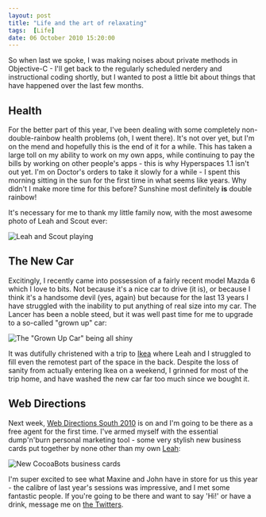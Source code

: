 ```yaml
---
layout: post
title: "Life and the art of relaxating"
tags:  [Life]
date: 06 October 2010 15:20:00
---
```


So when last we spoke, I was making noises about private methods in Objective-C - I'll get back to the regularly scheduled nerdery and instructional coding shortly, but I wanted to post a little bit about things that have happened over the last few months.

## Health ##

For the better part of this year, I've been dealing with some completely non-double-rainbow health problems (oh, I went there). It's not over yet, but I'm on the mend and hopefully this is the end of it for a while. This has taken a large toll on my ability to work on my own apps, while continuing to pay the bills by working on other people's apps - this is why Hyperspaces 1.1 isn't out yet. I'm on Doctor's orders to take it slowly for a while - I spent this morning sitting in the sun for the first time in what seems like years. Why didn't I make more time for this before? Sunshine most definitely **is** double rainbow!

It's necessary for me to thank my little family now, with the most awesome photo of Leah and Scout ever:

![Leah and Scout playing][2]

## The New Car ##

Excitingly, I recently came into possession of a fairly recent model Mazda 6 which I love to bits. Not because it's a nice car to drive (it is), or because I think it's a handsome devil (yes, again) but because for the last 13 years I have struggled with the inability to put anything of real size into my car. The Lancer has been a noble steed, but it was well past time for me to upgrade to a so-called "grown up" car:

![The "Grown Up Car" being all shiny][0]

It was dutifully christened with a trip to [Ikea](http://goo.gl/maps/OI1Y) where Leah and I struggled to fill even the remotest part of the space in the back. Despite the loss of sanity from actually entering Ikea on a weekend, I grinned for most of the trip home, and have washed the new car far too much since we bought it.

## Web Directions ##

Next week, [Web Directions South 2010](http://south10.webdirections.org/) is on and I'm going to be there as a free agent for the first time. I've armed myself with the essential dump'n'burn personal marketing tool - some very stylish new business cards put together by none other than my own [Leah][3]:

![New CocoaBots business cards][1]

I'm super excited to see what Maxine and John have in store for us this year - the calibre of last year's sessions was impressive, and I met some fantastic people. If you're going to be there and want to say 'Hi!' or have a drink, message me on [the Twitters](http://twitter.com/tonyarnold).

 [0]: http://static.tonyarnold.com/mazda-1306151413.jpg "Mazda"
 [1]: http://static.tonyarnold.com/businesscards-1306151379.jpg "Image of my business cards"
 [2]: http://static.tonyarnold.com/my_girls-1306151393.jpg "Leah and Scouty playing"
 [3]: http://topsie.tumblr.com/